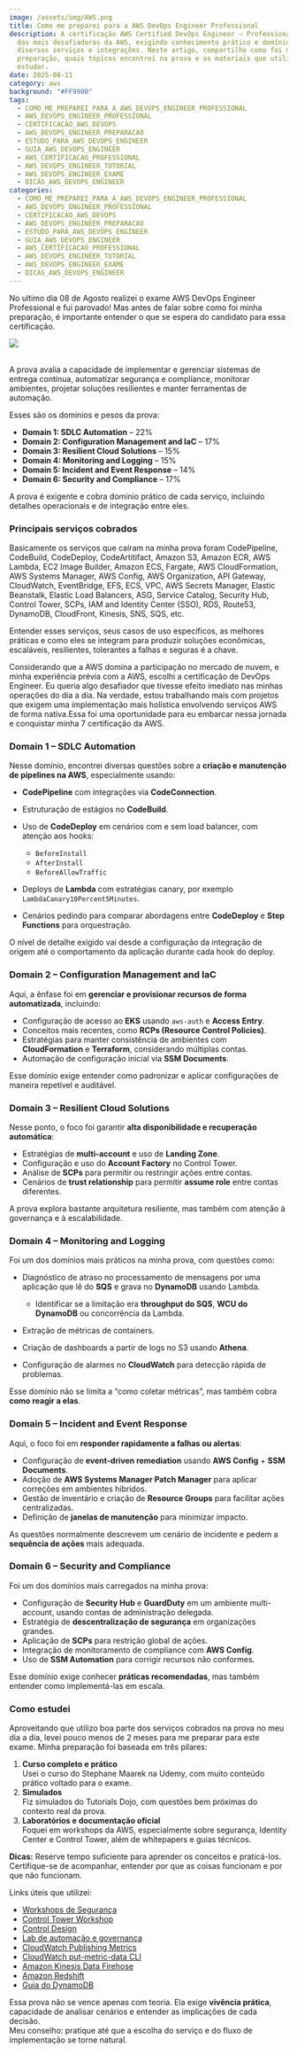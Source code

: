 ```yaml
---
image: /assets/img/AWS.png
title: Como me preparei para a AWS DevOps Engineer Professional
description: A certificação AWS Certified DevOps Engineer – Professional é uma
  das mais desafiadoras da AWS, exigindo conhecimento prático e domínio de
  diversos serviços e integrações. Neste artigo, compartilho como foi minha
  preparação, quais tópicos encontrei na prova e os materiais que utilizei para
  estudar.
date: 2025-08-11
category: aws
background: "#FF9900"
tags:
  - COMO_ME_PREPAREI_PARA_A_AWS_DEVOPS_ENGINEER_PROFESSIONAL
  - AWS_DEVOPS_ENGINEER_PROFESSIONAL
  - CERTIFICACAO_AWS_DEVOPS
  - AWS_DEVOPS_ENGINEER_PREPARACAO
  - ESTUDO_PARA_AWS_DEVOPS_ENGINEER
  - GUIA_AWS_DEVOPS_ENGINEER
  - AWS_CERTIFICACAO_PROFESSIONAL
  - AWS_DEVOPS_ENGINEER_TUTORIAL
  - AWS_DEVOPS_ENGINEER_EXAME
  - DICAS_AWS_DEVOPS_ENGINEER
categories:
  - COMO_ME_PREPAREI_PARA_A_AWS_DEVOPS_ENGINEER_PROFESSIONAL
  - AWS_DEVOPS_ENGINEER_PROFESSIONAL
  - CERTIFICACAO_AWS_DEVOPS
  - AWS_DEVOPS_ENGINEER_PREPARACAO
  - ESTUDO_PARA_AWS_DEVOPS_ENGINEER
  - GUIA_AWS_DEVOPS_ENGINEER
  - AWS_CERTIFICACAO_PROFESSIONAL
  - AWS_DEVOPS_ENGINEER_TUTORIAL
  - AWS_DEVOPS_ENGINEER_EXAME
  - DICAS_AWS_DEVOPS_ENGINEER
---
```

No ultimo dia 08 de Agosto realizei o exame AWS DevOps Engineer Professional e fui parovado! Mas antes de falar sobre como foi minha preparação, é importante entender o que se espera do candidato para essa certificação.

![](/assets/img/devops-engineer-professional.png)

\
A prova avalia a capacidade de implementar e gerenciar sistemas de entrega contínua, automatizar segurança e compliance, monitorar ambientes, projetar soluções resilientes e manter ferramentas de automação.

Esses são os domínios e pesos da prova:

* **Domain 1: SDLC Automation** – 22%
* **Domain 2: Configuration Management and IaC** – 17%
* **Domain 3: Resilient Cloud Solutions** – 15%
* **Domain 4: Monitoring and Logging** – 15%
* **Domain 5: Incident and Event Response** – 14%
* **Domain 6: Security and Compliance** – 17%

A prova é exigente e cobra domínio prático de cada serviço, incluindo detalhes operacionais e de integração entre eles.

### Principais serviços cobrados

Basicamente os serviços que caíram na minha prova foram CodePipeline, CodeBuild, CodeDeploy, CodeArtitifact, Amazon S3, Amazon ECR, AWS Lambda, EC2 Image Builder, Amazon ECS, Fargate, AWS CloudFormation, AWS Systems Manager, AWS Config, AWS Organization, API Gateway, CloudWatch, EventBridge, EFS, ECS, VPC, AWS Secrets Manager, Elastic Beanstalk, Elastic Load Balancers, ASG, Service Catalog, Security Hub, Control Tower, SCPs, IAM and Identity Center (SSO), RDS, Route53, DynamoDB, CloudFront, Kinesis, SNS, SQS, etc.

Entender esses serviços, seus casos de uso específicos, as melhores práticas e como eles se integram para produzir soluções econômicas, escaláveis, resilientes, tolerantes a falhas e seguras é a chave.

Considerando que a AWS domina a participação no mercado de nuvem, e minha experiência prévia com a AWS, escolhi a certificação de DevOps Engineer. Eu queria algo desafiador que tivesse efeito imediato nas minhas operações do dia a dia. Na verdade, estou trabalhando mais com projetos que exigem uma implementação  mais holística envolvendo serviços AWS de forma nativa.Essa foi uma oportunidade para eu embarcar nessa jornada e conquistar minha 7 certificação da AWS.



### Domain 1 – SDLC Automation

Nesse domínio, encontrei diversas questões sobre a **criação e manutenção de pipelines na AWS**, especialmente usando:

* **CodePipeline** com integrações via **CodeConnection**.
* Estruturação de estágios no **CodeBuild**.
* Uso de **CodeDeploy** em cenários com e sem load balancer, com atenção aos hooks:

  * `BeforeInstall`
  * `AfterInstall`
  * `BeforeAllowTraffic`
* Deploys de **Lambda** com estratégias canary, por exemplo `LambdaCanary10Percent5Minutes`.
* Cenários pedindo para comparar abordagens entre **CodeDeploy** e **Step Functions** para orquestração.

O nível de detalhe exigido vai desde a configuração da integração de origem até o comportamento da aplicação durante cada hook do deploy.



### Domain 2 – Configuration Management and IaC

Aqui, a ênfase foi em **gerenciar e provisionar recursos de forma automatizada**, incluindo:

* Configuração de acesso ao **EKS** usando `aws-auth` e **Access Entry**.
* Conceitos mais recentes, como **RCPs (Resource Control Policies)**.
* Estratégias para manter consistência de ambientes com **CloudFormation** e **Terraform**, considerando múltiplas contas.
* Automação de configuração inicial via **SSM Documents**.

Esse domínio exige entender como padronizar e aplicar configurações de maneira repetível e auditável.



### Domain 3 – Resilient Cloud Solutions

Nesse ponto, o foco foi garantir **alta disponibilidade e recuperação automática**:

* Estratégias de **multi-account** e uso de **Landing Zone**.
* Configuração e uso do **Account Factory** no Control Tower.
* Análise de **SCPs** para permitir ou restringir ações entre contas.
* Cenários de **trust relationship** para permitir **assume role** entre contas diferentes.

A prova explora bastante arquitetura resiliente, mas também com atenção à governança e à escalabilidade.

### Domain 4 – Monitoring and Logging

Foi um dos domínios mais práticos na minha prova, com questões como:

* Diagnóstico de atraso no processamento de mensagens por uma aplicação que lê do **SQS** e grava no **DynamoDB** usando Lambda.

  * Identificar se a limitação era **throughput do SQS**, **WCU do DynamoDB** ou concorrência da Lambda.
* Extração de métricas de containers.
* Criação de dashboards a partir de logs no S3 usando **Athena**.
* Configuração de alarmes no **CloudWatch** para detecção rápida de problemas.

Esse domínio não se limita a “como coletar métricas”, mas também cobra **como reagir a elas**.

### Domain 5 – Incident and Event Response

Aqui, o foco foi em **responder rapidamente a falhas ou alertas**:

* Configuração de **event-driven remediation** usando **AWS Config** + **SSM Documents**.
* Adoção de **AWS Systems Manager Patch Manager** para aplicar correções em ambientes híbridos.
* Gestão de inventário e criação de **Resource Groups** para facilitar ações centralizadas.
* Definição de **janelas de manutenção** para minimizar impacto.

As questões normalmente descrevem um cenário de incidente e pedem a **sequência de ações** mais adequada.

### Domain 6 – Security and Compliance

Foi um dos domínios mais carregados na minha prova:

* Configuração de **Security Hub** e **GuardDuty** em um ambiente multi-account, usando contas de administração delegada.
* Estratégia de **descentralização de segurança** em organizações grandes.
* Aplicação de **SCPs** para restrição global de ações.
* Integração de monitoramento de compliance com **AWS Config**.
* Uso de **SSM Automation** para corrigir recursos não conformes.

Esse domínio exige conhecer **práticas recomendadas**, mas também entender como implementá-las em escala.



### Como estudei

Aproveitando que utilizo boa parte dos serviços cobrados na prova no meu dia a dia, levei pouco menos de 2 meses para me preparar para este exame. Minha preparação foi baseada em três pilares:

1. **Curso completo e prático**\
   Usei o curso do Stephane Maarek na Udemy, com muito conteúdo prático voltado para o exame.
2. **Simulados**\
   Fiz simulados do Tutorials Dojo, com questões bem próximas do contexto real da prova.
3. **Laboratórios e documentação oficial**\
   Foquei em workshops da AWS, especialmente sobre segurança, Identity Center e Control Tower, além de whitepapers e guias técnicos.

**Dicas:** Reserve tempo suficiente para aprender os conceitos e praticá-los. Certifique-se de acompanhar, entender por que as coisas funcionam e por que não funcionam. 

Links úteis que utilizei:

* [Workshops de Segurança](https://workshops.aws/categories/Security?tag=IAM%20Identity%20Center)
* [Control Tower Workshop](https://catalog.workshops.aws/control-tower/)
* [Control Design](https://catalog.workshops.aws/control-design)
* [Lab de automação e governança](https://catalog.us-east-1.prod.workshops.aws/workshops/0f031bd6-2a06-4788-b5da-bc887a7a97b9/en-US)
* [CloudWatch Publishing Metrics](https://docs.aws.amazon.com/AmazonCloudWatch/latest/monitoring/publishingMetrics.html)
* [CloudWatch put-metric-data CLI](https://docs.aws.amazon.com/cli/latest/reference/cloudwatch/put-metric-data.html)
* [Amazon Kinesis Data Firehose](https://aws.amazon.com/kinesis/firehose/)
* [Amazon Redshift](http://docs.aws.amazon.com/redshift/latest/mgmt/welcome.html)
* [Guia do DynamoDB](https://docs.aws.amazon.com/amazondynamodb/latest/developerguide/dynamodb-dg.pdf)

Essa prova não se vence apenas com teoria. Ela exige **vivência prática**, capacidade de analisar cenários e entender as implicações de cada decisão.\
Meu conselho: pratique até que a escolha do serviço e do fluxo de implementação se torne natural.
